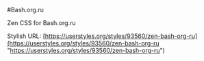#Bash.org.ru

Zen CSS for Bash.org.ru

Stylish URL: [https://userstyles.org/styles/93560/zen-bash-org-ru](https://userstyles.org/styles/93560/zen-bash-org-ru "https://userstyles.org/styles/93560/zen-bash-org-ru")

